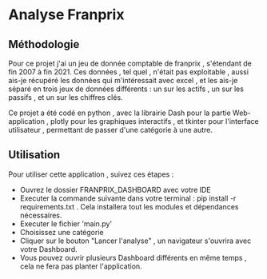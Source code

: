 # Analyse Franprix

## Méthodologie

Pour ce projet j'ai un jeu de donnée comptable de franprix , s'étendant de fin 2007 à fin 2021.
Ces données , tel quel , n'était pas exploitable , aussi ais-je récupéré les données qui m'intéressait avec excel , et les ais-je 
séparé en trois jeux de données différents : un sur les actifs , un sur les passifs , et un sur les chiffres clés.

Ce projet a été codé en python , avec la librairie Dash pour la partie Web-application , plotly pour les graphiques interactifs ,
et tkinter pour l'interface utilisateur , permettant de passer d'une catégorie à une autre.

## Utilisation 

Pour utiliser cette application , suivez ces étapes :
- Ouvrez le dossier FRANPRIX_DASHBOARD avec votre IDE
- Executer la commande suivante dans votre terminal : pip install -r requirements.txt . Cela installera tout les modules et dépendances nécessaires.
- Executer le fichier 'main.py'
- Choisissez une catégorie 
- Cliquer sur le bouton "Lancer l'analyse" , un navigateur s'ouvrira avec votre Dashboard.
- Vous pouvez ouvrir plusieurs Dashboard différents en même temps , cela ne fera pas planter l'application.